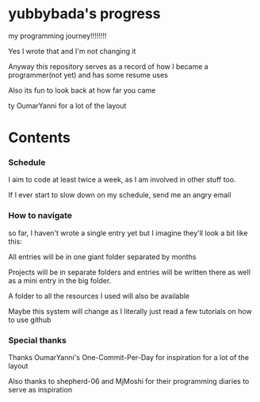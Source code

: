 # yubbybada's progress
my programming journey!!!!!!!!

Yes I wrote that and I'm not changing it

Anyway this repository serves as a record of how I became a programmer(not yet) and has some resume uses

Also its fun to look back at how far you came

ty OumarYanni for a lot of the layout
# Contents
### Schedule
I aim to code at least twice a week, as I am involved in other stuff too. 

If I ever start to slow down on my schedule, send me an angry email
### How to navigate
so far, I haven't wrote a single entry yet but I imagine they'll look a bit like this:

All entries will be in one giant folder separated by months

Projects will be in separate folders and entries will be written there as well as a mini entry in the big folder.

A folder to all the resources I used will also be available

Maybe this system will change as I literally just read a few tutorials on how to use github

### Special thanks

Thanks OumarYanni's One-Commit-Per-Day for inspiration for a lot of the layout

Also thanks to shepherd-06 and MjMoshi for their programming diaries to serve as inspiration
